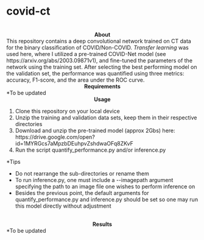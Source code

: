 # covid-ct
<br>
<center><b>About</b></center>
This repository contains a deep convolutional network trained on CT data for the binary classification of COVID/Non-COVID.  <i>Transfer learning</i> was used here, where I utilized a pre-trained COVID-Net model (see https://arxiv.org/abs/2003.09871v1), and fine-tuned the parameters of the network using the training set.  After selecting the best performing model on the validation set, the performance was quantified using three metrics: accuracy, F1-score, and the area under the ROC curve.

<br>
<center><b>Requirements</b></center>
*To be updated 

<br>
<center><b>Usage</b></center>

<ol>
  <li>Clone this repository on your local device</li>
  <li>Unzip the training and validation data sets, keep them in their respective directories </li>
  <li>Download and unzip the pre-trained model (approx 2Gbs) here: https://drive.google.com/open?id=1MYRGcs7aMpzbDEuhpvZshdwaOFq8ZKvF</li>
  <li>Run the script quantify_performance.py and/or inference.py</li>
</ol>

*Tips
<ul>
  <li>Do not rearrange the sub-directories or rename them</li>
  <li>To run inference.py, one must include a --imagepath argument specifying the path to an image file one wishes to perform inference on</li>
  <li>Besides the previous point, the default arguments for quantify_performance.py and inference.py should be set so one may run this model directly without adjustment</li>
 </ul>
 
 <br>
 <center><b>Results</b></center>
 *To be updated
